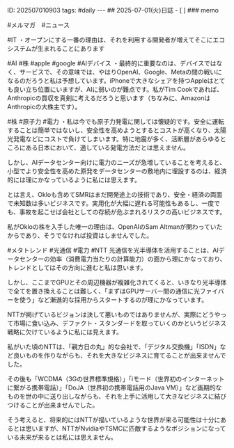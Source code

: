 ID: 202507010903 tags: #daily  --- ## 2025-07-01(火)日誌 - [ ] ### memo

#メルマガ　#ニュース

#IT
・オープンにする一番の理由は、それを利用する開発者が増えてそこにエコシステムが生まれることにあります  

#AI #株 #apple #google #AIデバイス
・最終的に重要なのは、デバイスではなく、サービスで、その意味では、やはりOpenAI、Google、Metaの間の戦いになるのだろうと私は予想しています。iPhoneで大きなシェアを持つAppleはとても良い立ち位置にいますが、AIに弱いのが難点です。私がTim Cookであれば、Anthropicの買収を真剣に考えるだろうと思います（ちなみに、AmazonはAnthropicの大株主です）。

#株 #原子力 #電力
・私は今でも原子力発電に関しては懐疑的です。安全に運転することは簡単ではないし、安全性を高めようとするとコストが高くなり、太陽光発電などにコストで負けてしまいます。特に地震が多く、活断層があらゆるところにある日本において、適している発電方法だとは思えません。

しかし、AIデータセンター向けに電力のニーズが急増していることを考えると、小型でより安全性を高めた原発をデータセンターの敷地内に埋設するのは、経済的には理にかなっているように私には思えます。

とは言え、Okloも含めてSMRはまだ開発途上の技術であり、安全・経済の両面で未知数は多いビジネスです。実用化が大幅に遅れる可能性もあるし、一度でも、事故を起こせば会社としての存続が危ぶまれるリスクの高いビジネスです。

私がOkloの株を入手した唯一の理由は、OpenAIのSam Altmanが関わっていたからであり、そうでなければ投資はしませんでした。

#メタトレンド #光通信 #電力 #NTT 
光通信を光半導体を活用することは、AIデータセンターの効率（消費電力当たりの計算能力）の面から理にかなっており、トレンドとしてはその方向に進むと私は思います。

しかし、ここまでGPUとその周辺機器が複雑化されてくると、いきなり光半導体で全てを置き換えることは難しく、「まずはGPUサーバー間の通信に光ファイバーを使う」など漸進的な採用からスタートするのが理にかなっています。

NTTが掲げているビジョンは決して悪いものではありませんが、実際にどうやって市場に食い込み、デファクト・スタンダードを取っていくのかというビジネス戦略に欠けているように私には見えます。

私がいた頃のNTTは、「親方日の丸」的な会社で、「デジタル交換機」「ISDN」など良いものを作りながらも、それを大きなビジネスに育てることが出来ませんでした。

その後も「WCDMA（3Gの世界標準規格）」「iモード（世界初のインターネットに繋がる携帯電話）」「DoJA（世界初の携帯電話用のJava VM）」など画期的なものを世の中に送り出しながらも、それを上手に活用して大きなビジネスに結びつけることが出来ませんでした。

そう考えると、将来的にはNTTが描いているような世界が来る可能性は十分にあるとは思いますが、NTTがNvidiaやTSMCに匹敵するようなポジションになっている未来が来るとは私には思えません。


